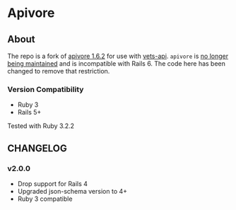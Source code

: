 # Apivore

## About

The repo is a fork of [apivore 1.6.2](https://github.com/westfieldlabs/apivore/tree/0ccda01d79c8760a6efa2df38b68d58832e47665) for use with [vets-api](https://github.com/department-of-veterans-affairs/vets-api).  `apivore` is [no longer being maintained](https://github.com/westfieldlabs/apivore/issues/121) and is incompatible with Rails 6.  The code here has been changed to remove that restriction.

### Version Compatibility 

- Ruby 3 
- Rails 5+

Tested with Ruby 3.2.2

## CHANGELOG

### v2.0.0
- Drop support for Rails 4
- Upgraded json-schema version to 4+
- Ruby 3 compatible 